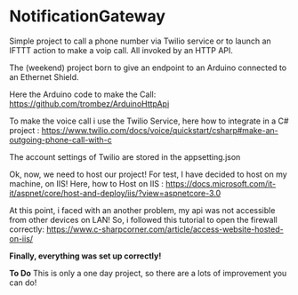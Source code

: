 # NotificationGateway

Simple project to call a phone number via Twilio service or to launch an IFTTT action to make a voip call.
All invoked by an HTTP API.

The (weekend) project born to give an endpoint to an Arduino connected to an Ethernet Shield. 

Here the Arduino code to make the Call:
https://github.com/trombez/ArduinoHttpApi

To make the voice call i use the Twilio Service, here how to integrate in a C# project : 
https://www.twilio.com/docs/voice/quickstart/csharp#make-an-outgoing-phone-call-with-c

The account settings of Twilio are stored in the appsetting.json

Ok, now, we need to host our project! For test, I have decided to host on my machine, on IIS!
Here, how to Host on IIS : 
https://docs.microsoft.com/it-it/aspnet/core/host-and-deploy/iis/?view=aspnetcore-3.0

At this point, i faced with an another problem, my api was not accessible from other devices on LAN! 
So, i followed this tutorial to open the firewall correctly:
https://www.c-sharpcorner.com/article/access-website-hosted-on-iis/

**Finally, everything was set up correctly!**


**To Do**
This is only a one day project, so there are a lots of improvement you can do!
